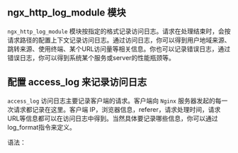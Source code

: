 ## ngx_http_log_module 模块

`ngx_http_log_module` 模块按指定的格式记录访问日志。请求在处理结束时，会按请求路径的配置上下文记录访问日志。通过访问日志，你可以得到用户地域来源、跳转来源、使用终端、某个URL访问量等相关信息。你也可以记录错误日志，通过错误日志，你可以得到系统某个服务或server的性能瓶颈等。

## 配置 access_log 来记录访问日志

`access_log` 访问日志主要记录客户端的请求。客户端向 `Nginx` 服务器发起的每一次请求都记录在这里。客户端 IP，浏览器信息，referer，请求处理时间，请求URL等信息都可以在访问日志中得到。当然具体要记录哪些信息，你可以通过log_format指令来定义。

语法： 
